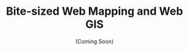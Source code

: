 ---
title: "Bite-sized Web Mapping and Web GIS"
subtitle: "(Coming Soon)"
link: /services/training/#
---